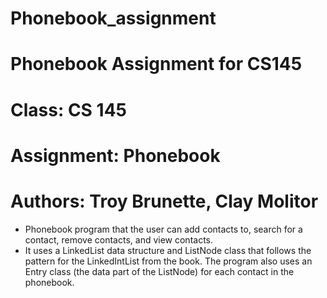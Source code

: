 # Phonebook_assignment
# Phonebook Assignment for CS145
# Class: CS 145
# Assignment: Phonebook
# Authors: Troy Brunette, Clay Molitor
- Phonebook program that the user can add contacts to, search for a contact, remove contacts, and view contacts.
- It uses a LinkedList data structure and ListNode class that follows the pattern for the LinkedIntList 
from the book. The program also uses an Entry class (the data part of the ListNode) for each contact in the phonebook.
